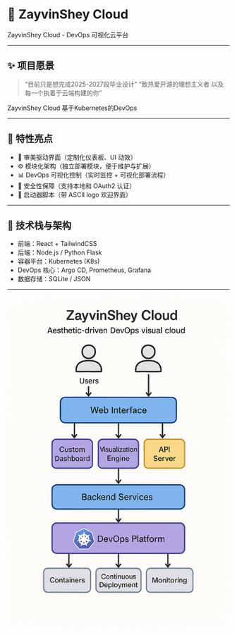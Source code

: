 # 🌌 ZayvinShey Cloud

ZayvinShey Cloud - DevOps 可视化云平台

---

## ✨ 项目愿景

> “目前只是想完成2025-2027段毕业设计”
> “致热爱开源的理想主义者 以及每一个执着于云端构建的你”

ZayvinShey Cloud 基于Kubernetes的DevOps

---

## 🧩 特性亮点

- 🎨 审美驱动界面（定制化仪表板、UI 动效）
- ⚙️ 模块化架构（独立部署模块，便于维护与扩展）
- 📊 DevOps 可视化控制（实时监控 + 可视化部署流程）
- 🔐 安全性保障（支持本地和 OAuth2 认证）
- 🚀 启动器脚本（带 ASCII logo 欢迎界面）

---

## 🔧 技术栈与架构

- 前端：React + TailwindCSS
- 后端：Node.js / Python Flask
- 容器平台：Kubernetes (K8s)
- DevOps 核心：Argo CD, Prometheus, Grafana
- 数据存储：SQLite / JSON

---
![ZayvinShey Logo](branding/Begin.png)

